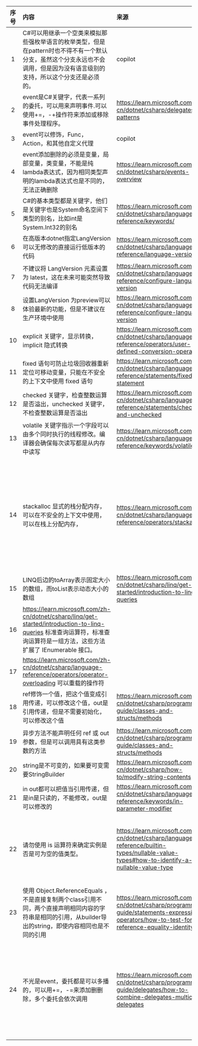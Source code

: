 | 序号 | 内容                                                                                                                                              | 来源                                                                                                                                             | 备注             | 类型  |
|:--:|:------------------------------------------------------------------------------------------------------------------------------------------------|:-----------------------------------------------------------------------------------------------------------------------------------------------|:---------------|:----|
| 1  | C#可以用继承一个空类来模拟那些强枚举语言的枚举类型，但是在pattern时也不得不有一个默认分支，虽然这个分支永远也不会调用，但是因为没有语言级别的支持，所以这个分支还是必须的。                                                      | copilot                                                                                                                                        |                | tip |
| 2  | event是C#关键字，代表一系列的委托，可以用来声明事件.可以使用+=，-+操作符来添加或移除事件处理程序。                                                                                         | https://learn.microsoft.com/zh-cn/dotnet/csharp/delegates-patterns                                                                             |                | tip |
| 3  | event可以修饰，Func， Action，和其他自定义代理                                                                                                                 | copilot                                                                                                                                        |                | tip |
| 4  | event添加删除的必须是变量，局部变量，类变量，不能是纯lambda表达式，因为相同类型声明的lambda表达式也是不同的，无法正确删除                                                                           | https://learn.microsoft.com/zh-cn/dotnet/csharp/events-overview                                                                                |                | tip |
| 5  | C#的基本类型都是关键字，他们是关键字也是System命名空间下类型的别名，比如int是System.Int32的别名                                                                                     | https://learn.microsoft.com/zh-cn/dotnet/csharp/language-reference/keywords/                                                                   |                | tip |
| 6  | 在高版本dotnet指定LangVersion可以无修改的直接运行低版本的代码                                                                                                         | https://learn.microsoft.com/zh-cn/dotnet/csharp/language-reference/language-versioning                                                         |                | tip |
| 7  | 不建议将 LangVersion 元素设置为 latest，这在未来可能突然导致代码无法编译                                                                                                  | https://learn.microsoft.com/zh-cn/dotnet/csharp/language-reference/configure-language-version                                                  |                | tip |
| 8  | 设置LangVersion 为preview可以体验最新的功能，但是不建议在生产环境中使用                                                                                                   | https://learn.microsoft.com/zh-cn/dotnet/csharp/language-reference/configure-language-version                                                  |                | tip |
| 10 | explicit 关键字，显示转换，implicit 隐式转换                                                                                                                 | https://learn.microsoft.com/zh-cn/dotnet/csharp/language-reference/operators/user-defined-conversion-operators                                 |                | tip |
| 11 | fixed 语句可防止垃圾回收器重新定位可移动变量，只能在不安全的上下文中使用 fixed 语句                                                                                                | https://learn.microsoft.com/zh-cn/dotnet/csharp/language-reference/statements/fixed-statement                                                  |                | tip |
| 12 | checked 关键字，检查整数运算是否溢出，unchecked 关键字，不检查整数运算是否溢出                                                                                                | https://learn.microsoft.com/zh-cn/dotnet/csharp/language-reference/statements/checked-and-unchecked                                            |                | tip |
| 13 | volatile 关键字指示一个字段可以由多个同时执行的线程修改。编译器会确保每次读写都是从内存中读写                                                                                             | https://learn.microsoft.com/zh-cn/dotnet/csharp/language-reference/keywords/volatile                                                           |                | tip |
| 14 | stackalloc 显式的栈分配内存，可以在不安全的上下文中使用，可以在栈上分配内存，                                                                                                    | https://learn.microsoft.com/zh-cn/dotnet/csharp/language-reference/operators/stackalloc                                                        | C#的数组默认是在堆上分配的 | tip |
| 15 | LINQ后边的toArray表示固定大小的数组，而toList表示动态大小的数组                                                                                                        | https://learn.microsoft.com/zh-cn/dotnet/csharp/linq/get-started/introduction-to-linq-queries                                                  |                | tip |
| 16 | https://learn.microsoft.com/zh-cn/dotnet/csharp/linq/get-started/introduction-to-linq-queries   标准查询运算符，标准查询运算符是一组方法，这些方法扩展了 IEnumerable<T> 接口。 |                                                                                                                                                |                | tip |
| 17 | https://learn.microsoft.com/zh-cn/dotnet/csharp/language-reference/operators/operator-overloading 可以重载的操作符                                      |                                                                                                                                                |                | tip |
| 18 | ref修饰一个值，把这个值变成引用传递，可以修改这个值，out是引用传递，但是不需要初始化，可以修改这个值                                                                                           | https://learn.microsoft.com/zh-cn/dotnet/csharp/programming-guide/classes-and-structs/methods                                                  |                | tip |
| 19 | 异步方法不能声明任何 ref 或 out 参数，但是可以调用具有这类参数的方法                                                                                                         | https://learn.microsoft.com/zh-cn/dotnet/csharp/programming-guide/classes-and-structs/methods                                                  |                | tip |
| 20 | string是不可变的，如果要可变需要StringBuilder                                                                                                                | https://learn.microsoft.com/zh-cn/dotnet/csharp/how-to/modify-string-contents                                                                  |                | tip |
| 21 | in out都可以把值当引用传递，但是in是只读的，不能修改，out是可以修改的                                                                                                        | https://learn.microsoft.com/zh-cn/dotnet/csharp/language-reference/keywords/in-parameter-modifier                                              |                | tip |
| 22 | 请勿使用 is 运算符来确定实例是否是可为空的值类型。                                                                                                                     | https://learn.microsoft.com/zh-cn/dotnet/csharp/language-reference/builtin-types/nullable-value-types#how-to-identify-a-nullable-value-type    | 是不是都会返回true    | tip |
| 23 | 使用 Object.ReferenceEquals ，不是直接复制两个class引用不同，两个直接声明相同内容的字符串是相同的引用，从builder导出的string，即使内容相同也是不同的引用                                               | https://learn.microsoft.com/zh-cn/dotnet/csharp/programming-guide/statements-expressions-operators/how-to-test-for-reference-equality-identity |                | tip |
| 24 | 不光是event，委托都是可以多播的，可以用+=，-=来添加删删除，多个委托会依次调用                                                                                                     | https://learn.microsoft.com/zh-cn/dotnet/csharp/programming-guide/delegates/how-to-combine-delegates-multicast-delegates                       | 按照注册的顺序依次执行    | tip |